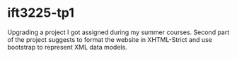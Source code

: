 # ift3225-tp1
Upgrading a project I got assigned during my summer courses. Second part of the project suggests to format the website in XHTML-Strict and use bootstrap to represent XML data models.
